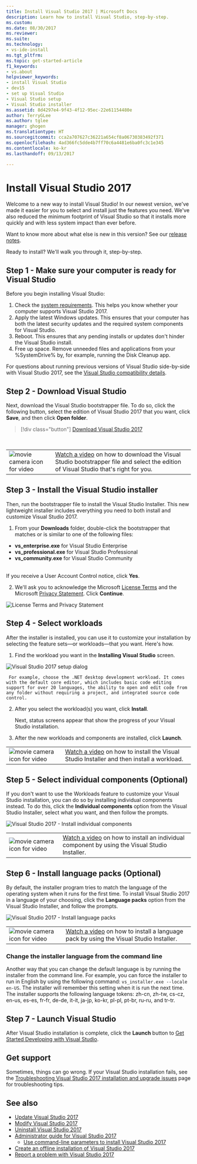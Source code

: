 ```yaml
---
title: Install Visual Studio 2017 | Microsoft Docs
description: Learn how to install Visual Studio, step-by-step.
ms.custom: 
ms.date: 08/30/2017
ms.reviewer: 
ms.suite: 
ms.technology:
- vs-ide-install
ms.tgt_pltfrm: 
ms.topic: get-started-article
f1_keywords:
- vs.about
helpviewer_keywords:
- install Visual Studio
- dev15
- set up Visual Studio
- Visual Studio setup
- Visual Studio installer
ms.assetid: 8d4297e4-9f43-4f12-95ec-22e61154480e
author: TerryGLee
ms.author: tglee
manager: ghogen
ms.translationtype: HT
ms.sourcegitcommit: cca2a707627c36221a654cf8a06730383492f371
ms.openlocfilehash: 4ad366fc5dde4b7ff70c6a4481e6ba0fc3c1e345
ms.contentlocale: ko-kr
ms.lasthandoff: 09/13/2017

---
```

# <a name="install-visual-studio-2017"></a>Install Visual Studio 2017
Welcome to a new way to install Visual Studio! In our newest version, we've made it easier for you to select and install just the features you need. We've also reduced the minimum footprint of Visual Studio so that it installs more quickly and with less system impact than ever before.

Want to know more about what else is new in this version? See our [release notes](https://www.visualstudio.com/news/releasenotes/vs2017-relnotes).

Ready to install? We'll walk you through it, step-by-step.

## <a name="step-1---make-sure-your-computer-is-ready-for-visual-studio"></a>Step 1 - Make sure your computer is ready for Visual Studio

Before you begin installing Visual Studio:

1. Check the [system requirements](https://www.visualstudio.com/productinfo/vs2017-system-requirements-vs). This helps you know whether your computer supports Visual Studio 2017.
2. Apply the latest Windows updates. This ensures that your computer has both the latest security updates and the required system components for Visual Studio.
3. Reboot. This ensures that any pending installs or updates don't hinder the Visual Studio install.
4. Free up space. Remove unneeded files and applications from your %SystemDrive% by, for example, running the Disk Cleanup app.

For questions about running previous versions of Visual Studio side-by-side with Visual Studio 2017, see the [Visual Studio compatibility details](https://www.visualstudio.com/productinfo/vs2017-compatibility-vs#compatibility-with-previous-releases).

## <a name="step-2---download-visual-studio"></a>Step 2 - Download Visual Studio

Next, download the Visual Studio bootstrapper file. To do so, click the following button, select the edition of Visual Studio 2017 that you want, click **Save**, and then click **Open folder**.

 > [!div class="button"]
 > [Download Visual Studio 2017](https://aka.ms/vsdownload?utm_source=mscom&utm_campaign=msdocs)
<br/>

|         |         |
|---------|---------|
|  ![movie camera icon for video](media/video-icon.png "Watch a video")  |    [Watch a video](https://mva.microsoft.com/en-US/training-courses-embed/getting-started-with-visual-studio-2017-17798/Download-the-Visual-Studio-Installer-GgrESHD6D_3311787171) on how to download the Visual Studio bootstrapper file and select the edition of Visual Studio that's right for you. |

## <a name="step-3---install-the-visual-studio-installer"></a>Step 3 - Install the Visual Studio installer

Then, run the bootstrapper file to install the Visual Studio Installer. This new lightweight installer includes everything you need to both install and customize Visual Studio 2017.

1.  From your **Downloads** folder, double-click the bootstrapper that matches or is similar to one of the following files:

  * **vs_enterprise.exe** for Visual Studio Enterprise
  * **vs_professional.exe** for Visual Studio Professional
  * **vs_community.exe** for Visual Studio Community  <br><br>

  If you receive a User Account Control notice, click **Yes**.

2.  We'll ask you to acknowledge the Microsoft [License Terms](https://www.visualstudio.com/license-terms/) and the Microsoft [Privacy Statement](https://go.microsoft.com/fwlink/?LinkID=824704). Click **Continue**.  

   ![License Terms and Privacy Statement](media/vs2017-privacy-and-license-terms.PNG "Microsoft License Terms and Privacy Statement")

## <a name="step-4---select-workloads"></a>Step 4 - Select workloads

After the installer is installed, you can use it to customize your installation by selecting the feature sets—or workloads—that you want. Here's how.

1.  Find the workload you want in the **Installing Visual Studio** screen.

  ![Visual Studio 2017 setup dialog](media/vs2017-workloads.PNG "Install Visual Studio workloads")

     For example, choose the .NET desktop development workload. It comes with the default core editor, which includes basic code editing support for over 20 languages, the ability to open and edit code from any folder without requiring a project, and integrated source code control.  

2.  After you select the workload(s) you want, click **Install**.

    Next, status screens appear that show the progress of your Visual Studio installation.

3.  After the new workloads and components are installed, click **Launch**.

|         |         |
|---------|---------|
|  ![movie camera icon for video](media/video-icon.png "Watch a video")  |    [Watch a video](https://mva.microsoft.com/en-US/training-courses-embed/getting-started-with-visual-studio-2017-17798/Install-Workloads-in-Visual-Studio-2017-jHE19HD6D_1611787171) on how to install the Visual Studio Installer and then install a workload. |

## <a name="step-5---select-individual-components-optional"></a>Step 5 - Select individual components (Optional)

If you don't want to use the Workloads feature to customize your Visual Studio installation, you can do so by installing individual components instead. To do this, click the **Individual components** option from the Visual Studio Installer, select what you want, and then follow the prompts.

  ![Visual Studio 2017 - Install individual components](media/vs2017-components.PNG "Install Visual Studio individual components")

  |         |         |
  |---------|---------|
  |  ![movie camera icon for video](media/video-icon.png "Watch a video")  |   [Watch a video](https://mva.microsoft.com/en-US/training-courses-embed/getting-started-with-visual-studio-2017-17798/Install-Components-in-Visual-Studio-2017-ZMfaVID6D_7411787171) on how to install an individual component by using the Visual Studio Installer. |

## <a name="step-6---install-language-packs-optional"></a>Step 6 - Install language packs (Optional)

By default, the installer program tries to match the language of the operating system when it runs for the first time. To install Visual Studio 2017 in a language of your choosing, click the **Language packs** option from the Visual Studio Installer, and follow the prompts.

  ![Visual Studio 2017 - Install language packs](media/vs2017-languages.PNG "Install Visual Studio language packs")

  |         |         |
  |---------|---------|
  |  ![movie camera icon for video](media/video-icon.png "Watch a video")  |   [Watch a video](https://mva.microsoft.com/en-US/training-courses-embed/getting-started-with-visual-studio-2017-17798/Install-Language-Packs-in-Visual-Studio-2017-ByT7yID6D_9011787171) on how to install a language pack by using the Visual Studio Installer. |

### <a name="change-the-installer-language-from-the-command-line"></a>Change the installer language from the command line

Another way that you can change the default language is by running the installer from the command line. For example, you can force the installer to run in English by using the following command: `vs_installer.exe --locale en-US`. The installer will remember this setting when it is run the next time. The installer supports the following language tokens: zh-cn, zh-tw, cs-cz, en-us, es-es, fr-fr, de-de, it-it, ja-jp, ko-kr, pl-pl, pt-br, ru-ru, and tr-tr.

## <a name="step-7---launch-visual-studio"></a>Step 7 - Launch Visual Studio

After Visual Studio installation is complete, click the **Launch** button to [Get Started Developing with Visual Studio](../ide/get-started-developing-with-visual-studio.md).

## <a name="get-support"></a>Get support

Sometimes, things can go wrong. If your Visual Studio installation fails, see the [Troubleshooting Visual Studio 2017 installation and upgrade issues](troubleshooting-installation-issues.md) page for troubleshooting tips.

## <a name="see-also"></a>See also
* [Update Visual Studio 2017](update-visual-studio.md)
* [Modify Visual Studio 2017](modify-visual-studio.md)
* [Uninstall Visual Studio 2017](uninstall-visual-studio.md)
* [Administrator guide for Visual Studio 2017](visual-studio-administrator-guide.md)
  * [Use command-line parameters to install Visual Studio 2017](use-command-line-parameters-to-install-visual-studio.md)
* [Create an offline installation of Visual Studio 2017](create-an-offline-installation-of-visual-studio.md)
* [Report a problem with Visual Studio 2017](../ide/how-to-report-a-problem-with-visual-studio-2017.md)

